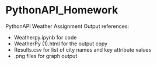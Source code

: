 # PythonAPI_Homework
PythonAPI Weather Assignment
Output references:
- Weatherpy.ipynb for code
- WeatherPy (1).html for the output copy
- Results.csv for list of city names and key attribute values
- .png files for graph output
